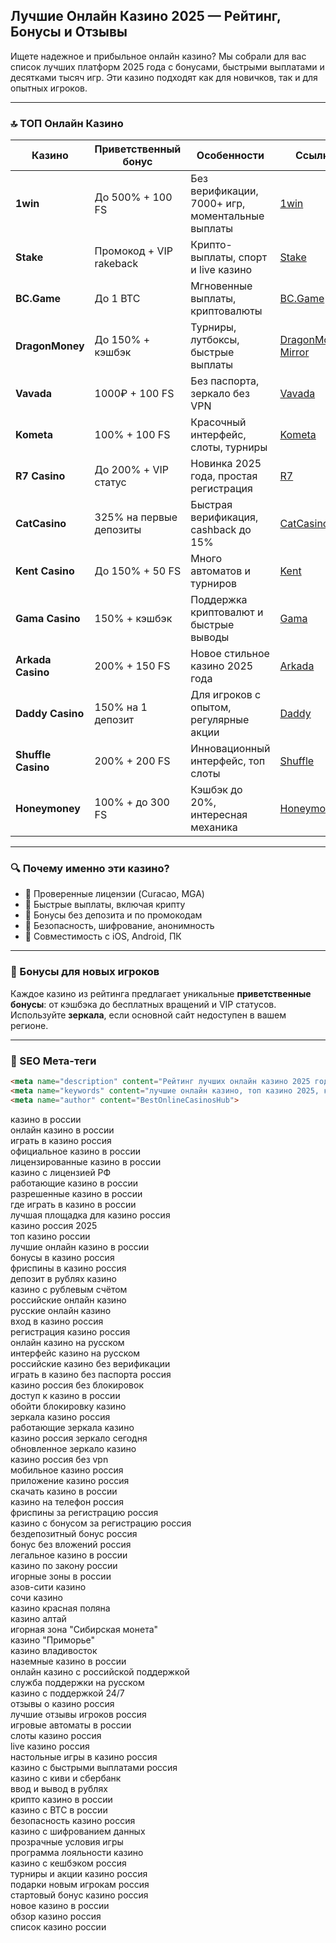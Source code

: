 ## Лучшие Онлайн Казино 2025 — Рейтинг, Бонусы и Отзывы

Ищете надежное и прибыльное онлайн казино? Мы собрали для вас список лучших платформ 2025 года с бонусами, быстрыми выплатами и десятками тысяч игр. Эти казино подходят как для новичков, так и для опытных игроков.

---

### 🔝 ТОП Онлайн Казино

| Казино             | Приветственный бонус    | Особенности                                      | Ссылка                                                                                    |
| ------------------ | ----------------------- | ------------------------------------------------ | ----------------------------------------------------------------------------------------- |
| **1win**           | До 500% + 100 FS        | Без верификации, 7000+ игр, моментальные выплаты | [1win](https://1wzyuh.com/?open=register&p=xk7f)                                          |
| **Stake**          | Промокод + VIP rakeback | Крипто-выплаты, спорт и live казино              | [Stake](https://stake.com/?c=JiMxFVsp)                                                    |
| **BC.Game**        | До 1 BTC                | Мгновенные выплаты, криптовалюты                 | [BC.Game](https://bcgame.nz/i-3a9esjz8l-n/)                                               |
| **DragonMoney**    | До 150% + кэшбэк        | Турниры, лутбоксы, быстрые выплаты               | [DragonMoney](https://drg.so/ff0b01f78), [Mirror](https://drg.so/f9003de54)               |
| **Vavada**         | 1000₽ + 100 FS          | Без паспорта, зеркало без VPN                    | [Vavada](https://gate707.com/?promo=3c934242-fecd-4cda-a44a-90abcf3b2407&target=register) |
| **Kometa**         | 100% + 100 FS           | Красочный интерфейс, слоты, турниры              | [Kometa](https://tropical-path.com/s7d8a1999)                                             |
| **R7 Casino**      | До 200% + VIP статус    | Новинка 2025 года, простая регистрация           | [R7](https://aristocratic-hall.com/s7f064747)                                             |
| **CatCasino**      | 325% на первые депозиты | Быстрая верификация, cashback до 15%             | [CatCasino](https://catchthecatthree.com/s74cd5c49)                                       |
| **Kent Casino**    | До 150% + 50 FS         | Много автоматов и турниров                       | [Kent](https://pamuatinat.xyz/s9e2edfac)                                                  |
| **Gama Casino**    | 150% + кэшбэк           | Поддержка криптовалют и быстрые выводы           | [Gama](https://preesiader.com/s712d6f5e)                                                  |
| **Arkada Casino**  | 200% + 150 FS           | Новое стильное казино 2025 года                  | [Arkada](https://grid-cyberlane.com/s9372df9a)                                            |
| **Daddy Casino**   | 150% на 1 депозит       | Для игроков с опытом, регулярные акции           | [Daddy](https://aeruborony.com/se5595b94)                                                 |
| **Shuffle Casino** | 200% + 200 FS           | Инновационный интерфейс, топ слоты               | [Shuffle](https://shuffle888.com?r=uwPm692XQN)                                            |
| **Honeymoney**     | 100% + до 300 FS        | Кэшбэк до 20%, интересная механика               | [Honeymoney](https://honeymoneybonus.com/?ref=ODkyOTZfcmVmZXJyYWw=)                       |

---

### 🔍 Почему именно эти казино?

* 🎯 Проверенные лицензии (Curacao, MGA)
* 🚀 Быстрые выплаты, включая крипту
* 🎁 Бонусы без депозита и по промокодам
* 🔐 Безопасность, шифрование, анонимность
* 📱 Совместимость с iOS, Android, ПК

---

### 🎁 Бонусы для новых игроков

Каждое казино из рейтинга предлагает уникальные **приветственные бонусы**: от кэшбэка до бесплатных вращений и VIP статусов. Используйте **зеркала**, если основной сайт недоступен в вашем регионе.

---

### 📌 SEO Мета-теги

```html
<meta name="description" content="Рейтинг лучших онлайн казино 2025 года. Список проверенных сайтов с бонусами, отзывами и быстрыми выплатами.">
<meta name="keywords" content="лучшие онлайн казино, топ казино 2025, казино с бонусами, казино зеркало, играть в казино">
<meta name="author" content="BestOnlineCasinosHub">
```

казино в россии  
онлайн казино в россии  
играть в казино россия  
официальное казино в россии  
лицензированные казино в россии  
казино с лицензией РФ  
работающие казино в россии  
разрешенные казино в россии  
где играть в казино в россии  
лучшая площадка для казино россия  
казино россия 2025  
топ казино россии  
лучшие онлайн казино в россии  
бонусы в казино россия  
фриспины в казино россия  
депозит в рублях казино  
казино с рублевым счётом  
российские онлайн казино  
русские онлайн казино  
вход в казино россия  
регистрация казино россия  
онлайн казино на русском  
интерфейс казино на русском  
российские казино без верификации  
играть в казино без паспорта россия  
казино россия без блокировок  
доступ к казино в россии  
обойти блокировку казино  
зеркала казино россия  
работающие зеркала казино  
казино россия зеркало сегодня  
обновленное зеркало казино  
казино россия без vpn  
мобильное казино россия  
приложение казино россия  
скачать казино в россии  
казино на телефон россия  
фриспины за регистрацию россия  
казино с бонусом за регистрацию россия  
бездепозитный бонус россия  
бонус без вложений россия  
легальное казино в россии  
казино по закону россии  
игорные зоны в россии  
азов-сити казино  
сочи казино  
казино красная поляна  
казино алтай  
игорная зона "Сибирская монета"  
казино "Приморье"  
казино владивосток  
наземные казино в россии  
онлайн казино с российской поддержкой  
служба поддержки на русском  
казино с поддержкой 24/7  
отзывы о казино россия  
лучшие отзывы игроков россия  
игровые автоматы в россии  
слоты казино россия  
live казино россия  
настольные игры в казино россия  
казино с быстрыми выплатами россия  
казино с киви и сбербанк  
ввод и вывод в рублях  
крипто казино в россии  
казино с BTC в россии  
безопасность казино россия  
казино с шифрованием данных  
прозрачные условия игры  
программа лояльности казино  
казино с кешбэком россия  
турниры и акции казино россия  
подарки новым игрокам россия  
стартовый бонус казино россия  
новое казино в россии  
обзор казино россия  
список казино россии  
